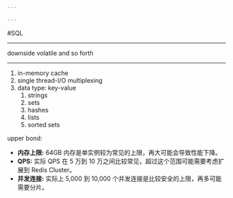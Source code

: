```yaml
---

---
```

#SQL

----------------------------
downside
volatile
and so forth

------------------

1. in-memory cache
2. single thread-I/O multiplexing
3. data type: key-value
	1. strings
	2. sets
	3. hashes
	4. lists
	5. sorted sets



upper  bond:
- **内存上限:** 64GB 内存是单实例较为常见的上限，再大可能会导致性能下降。
- **QPS:** 实际 QPS 在 5 万到 10 万之间比较常见，超过这个范围可能需要考虑扩展到 Redis Cluster。
- **并发连接:** 实际上 5,000 到 10,000 个并发连接是比较安全的上限，再多可能需要分片。

